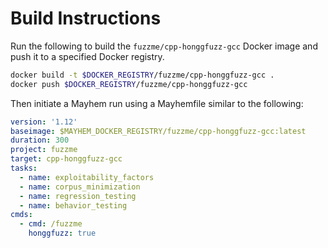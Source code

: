 # Build Instructions

Run the following to build the `fuzzme/cpp-honggfuzz-gcc` Docker image and push it to a specified Docker registry.

```sh
docker build -t $DOCKER_REGISTRY/fuzzme/cpp-honggfuzz-gcc .
docker push $DOCKER_REGISTRY/fuzzme/cpp-honggfuzz-gcc
```

Then initiate a Mayhem run using a Mayhemfile similar to the following:

```yaml
version: '1.12'
baseimage: $MAYHEM_DOCKER_REGISTRY/fuzzme/cpp-honggfuzz-gcc:latest
duration: 300
project: fuzzme
target: cpp-honggfuzz-gcc
tasks:
  - name: exploitability_factors
  - name: corpus_minimization
  - name: regression_testing
  - name: behavior_testing
cmds:
  - cmd: /fuzzme
    honggfuzz: true
```